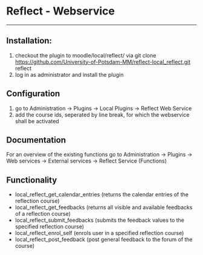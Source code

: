 # Reflect - Webservice
------------------------------------------

## Installation:
1. checkout the plugin to moodle/local/reflect/ via git clone https://github.com/University-of-Potsdam-MM/reflect-local_reflect.git reflect
2. log in as  administrator and install the plugin

## Configuration

1. go to Administration -> Plugins -> Local Plugins -> Reflect Web Service
2. add the course ids, seperated by line break, for which the webservice shall be activated

## Documentation

For an overview of the existing functions go to Administration -> Plugins -> Web services -> External services -> Reflect Service (Functions)

## Functionality
* local_reflect_get_calendar_entries	(returns the calendar entries of the reflection course)
* local_reflect_get_feedbacks	(returns all visible and available feedbacks of a reflection course)
* local_reflect_submit_feedbacks	(submits the feedback values to the specified reflection course)
* local_reflect_enrol_self	(enrols user in a specified reflection course)
* local_reflect_post_feedback	(post general feedback to the forum of the course)
